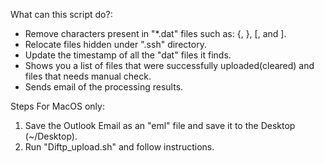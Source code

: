 What can this script do?:
- Remove characters present in \"*.dat\" files such as: {, }, [, and ].
- Relocate files hidden under \".ssh\" directory.
- Update the timestamp of all the \"dat\" files it finds.
- Shows you a list of files that were successfully uploaded(cleared) and files that needs manual check.
- Sends email of the processing results.

Steps For MacOS only:

1. Save the Outlook Email as an "eml" file and save it to the Desktop (~/Desktop).
2. Run "Diftp_upload.sh" and follow instructions.
